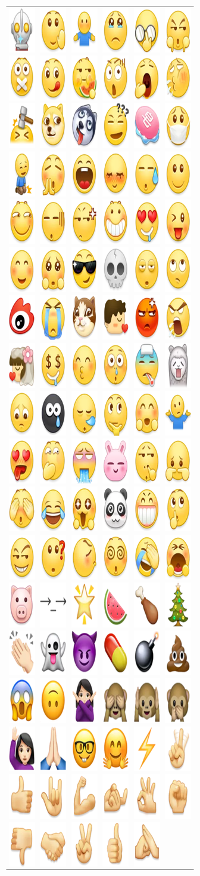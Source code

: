 <table border="0">
  <tr>
    <td align="center">
      <img src="../../image/weibo/d_aoteman.png" height="120" width="120" />
    </td>
    <td align="center">
      <img src="../../image/weibo/d_baibai.png" height="120" width="120" />
    </td>
    <td align="center">
      <img src="../../image/weibo/d_baobao.png" height="120" width="120" />
    </td>
    <td align="center">
      <img src="../../image/weibo/d_beishang.png" height="120" width="120" />
    </td>
    <td align="center">
      <img src="../../image/weibo/d_bingbujiandan.png" height="120" width="120" />
    </td>
    <td align="center">
      <img src="../../image/weibo/d_bishi.png" height="120" width="120" />
    </td>
  </tr>
  <tr>
    <td align="center">
      <img src="../../image/weibo/d_bizui.png" height="120" width="120" />
    </td>
    <td align="center">
      <img src="../../image/weibo/d_chanzui.png" height="120" width="120" />
    </td>
    <td align="center">
      <img src="../../image/weibo/d_chigua.png" height="120" width="120" />
    </td>
    <td align="center">
      <img src="../../image/weibo/d_chijing.png" height="120" width="120" />
    </td>
    <td align="center">
      <img src="../../image/weibo/d_dahaqi.png" height="120" width="120" />
    </td>
    <td align="center">
      <img src="../../image/weibo/d_dalian.png" height="120" width="120" />
    </td>
  </tr>
  <tr>
    <td align="center">
      <img src="../../image/weibo/d_ding.png" height="120" width="120" />
    </td>
    <td align="center">
      <img src="../../image/weibo/d_doge.png" height="120" width="120" />
    </td>
    <td align="center">
      <img src="../../image/weibo/d_erha.png" height="120" width="120" />
    </td>
    <td align="center">
      <img src="../../image/weibo/d_feijie.png" height="120" width="120" />
    </td>
    <td align="center">
      <img src="../../image/weibo/d_feizao.png" height="120" width="120" />
    </td>
    <td align="center">
      <img src="../../image/weibo/d_ganmao.png" height="120" width="120" />
    </td>
  </tr>
  <tr>
    <td align="center">
      <img src="../../image/weibo/d_guile.png" height="120" width="120" />
    </td>
    <td align="center">
      <img src="../../image/weibo/d_guzhang.png" height="120" width="120" />
    </td>
    <td align="center">
      <img src="../../image/weibo/d_haha.png" height="120" width="120" />
    </td>
    <td align="center">
      <img src="../../image/weibo/d_haixiu.png" height="120" width="120" />
    </td>
    <td align="center">
      <img src="../../image/weibo/d_han.png" height="120" width="120" />
    </td>
    <td align="center">
      <img src="../../image/weibo/d_hehe.png" height="120" width="120" />
    </td>
  </tr>
  <tr>
    <td align="center">
      <img src="../../image/weibo/d_heiheihei.png" height="120" width="120" />
    </td>
    <td align="center">
      <img src="../../image/weibo/d_heixian.png" height="120" width="120" />
    </td>
    <td align="center">
      <img src="../../image/weibo/d_heng.png" height="120" width="120" />
    </td>
    <td align="center">
      <img src="../../image/weibo/d_huaixiao.png" height="120" width="120" />
    </td>
    <td align="center">
      <img src="../../image/weibo/d_huaxin.png" height="120" width="120" />
    </td>
    <td align="center">
      <img src="../../image/weibo/d_jiyan.png" height="120" width="120" />
    </td>
  </tr>
  <tr>
    <td align="center">
      <img src="../../image/weibo/d_keai.png" height="120" width="120" />
    </td>
    <td align="center">
      <img src="../../image/weibo/d_kelian.png" height="120" width="120" />
    </td>
    <td align="center">
      <img src="../../image/weibo/d_ku.png" height="120" width="120" />
    </td>
    <td align="center">
      <img src="../../image/weibo/d_kulou.png" height="120" width="120" />
    </td>
    <td align="center">
      <img src="../../image/weibo/d_kun.png" height="120" width="120" />
    </td>
    <td align="center">
      <img src="../../image/weibo/d_landelini.png" height="120" width="120" />
    </td>
  </tr>
  <tr>
    <td align="center">
      <img src="../../image/weibo/d_lang.png" height="120" width="120" />
    </td>
    <td align="center">
      <img src="../../image/weibo/d_lei.png" height="120" width="120" />
    </td>
    <td align="center">
      <img src="../../image/weibo/d_miao.png" height="120" width="120" />
    </td>
    <td align="center">
      <img src="../../image/weibo/d_nanhaier.png" height="120" width="120" />
    </td>
    <td align="center">
      <img src="../../image/weibo/d_nu.png" height="120" width="120" />
    </td>
    <td align="center">
      <img src="../../image/weibo/d_numa.png" height="120" width="120" />
    </td>
  </tr>
  <tr>
    <td align="center">
      <img src="../../image/weibo/d_nvhaier.png" height="120" width="120" />
    </td>
    <td align="center">
      <img src="../../image/weibo/d_qian.png" height="120" width="120" />
    </td>
    <td align="center">
      <img src="../../image/weibo/d_qinqin.png" height="120" width="120" />
    </td>
    <td align="center">
      <img src="../../image/weibo/d_shayan.png" height="120" width="120" />
    </td>
    <td align="center">
      <img src="../../image/weibo/d_shengbing.png" height="120" width="120" />
    </td>
    <td align="center">
      <img src="../../image/weibo/d_shenshou.png" height="120" width="120" />
    </td>
  </tr>
  <tr>
    <td align="center">
      <img src="../../image/weibo/d_shiwang.png" height="120" width="120" />
    </td>
    <td align="center">
      <img src="../../image/weibo/d_shuai.png" height="120" width="120" />
    </td>
    <td align="center">
      <img src="../../image/weibo/d_shuijiao.png" height="120" width="120" />
    </td>
    <td align="center">
      <img src="../../image/weibo/d_sikao.png" height="120" width="120" />
    </td>
    <td align="center">
      <img src="../../image/weibo/d_taikaixin.png" height="120" width="120" />
    </td>
    <td align="center">
      <img src="../../image/weibo/d_tanshou.png" height="120" width="120" />
    </td>
  </tr>
  <tr>
    <td align="center">
      <img src="../../image/weibo/d_tian.png" height="120" width="120" />
    </td>
    <td align="center">
      <img src="../../image/weibo/d_touxiao.png" height="120" width="120" />
    </td>
    <td align="center">
      <img src="../../image/weibo/d_tu.png" height="120" width="120" />
    </td>
    <td align="center">
      <img src="../../image/weibo/d_tuzi.png" height="120" width="120" />
    </td>
    <td align="center">
      <img src="../../image/weibo/d_wabishi.png" height="120" width="120" />
    </td>
    <td align="center">
      <img src="../../image/weibo/d_weiqu.png" height="120" width="120" />
    </td>
  </tr>
  <tr>
    <td align="center">
      <img src="../../image/weibo/d_wu.png" height="120" width="120" />
    </td>
    <td align="center">
      <img src="../../image/weibo/d_xiaoku.png" height="120" width="120" />
    </td>
    <td align="center">
      <img src="../../image/weibo/d_xingxingyan.png" height="120" width="120" />
    </td>
    <td align="center">
      <img src="../../image/weibo/d_xiongmao.png" height="120" width="120" />
    </td>
    <td align="center">
      <img src="../../image/weibo/d_xixi.png" height="120" width="120" />
    </td>
    <td align="center">
      <img src="../../image/weibo/d_xu.png" height="120" width="120" />
    </td>
  </tr>
  <tr>
    <td align="center">
      <img src="../../image/weibo/d_yinxian.png" height="120" width="120" />
    </td>
    <td align="center">
      <img src="../../image/weibo/d_yiwen.png" height="120" width="120" />
    </td>
    <td align="center">
      <img src="../../image/weibo/d_youhengheng.png" height="120" width="120" />
    </td>
    <td align="center">
      <img src="../../image/weibo/d_yun.png" height="120" width="120" />
    </td>
    <td align="center">
      <img src="../../image/weibo/d_yunbei.png" height="120" width="120" />
    </td>
    <td align="center">
      <img src="../../image/weibo/d_zhuakuang.png" height="120" width="120" />
    </td>
  </tr>
  <tr>
    <td align="center">
      <img src="../../image/weibo/d_zhutou.png" height="120" width="120" />
    </td>
    <td align="center">
      <img src="../../image/weibo/d_zuiyou.png" height="120" width="120" />
    </td>
    <td align="center">
      <img src="../../image/weibo/emoji_0x1f31f.png" height="120" width="120" />
    </td>
    <td align="center">
      <img src="../../image/weibo/emoji_0x1f349.png" height="120" width="120" />
    </td>
    <td align="center">
      <img src="../../image/weibo/emoji_0x1f357.png" height="120" width="120" />
    </td>
    <td align="center">
      <img src="../../image/weibo/emoji_0x1f384.png" height="120" width="120" />
    </td>
  </tr>
  <tr>
    <td align="center">
      <img src="../../image/weibo/emoji_0x1f44f.png" height="120" width="120" />
    </td>
    <td align="center">
      <img src="../../image/weibo/emoji_0x1f47b.png" height="120" width="120" />
    </td>
    <td align="center">
      <img src="../../image/weibo/emoji_0x1f47f.png" height="120" width="120" />
    </td>
    <td align="center">
      <img src="../../image/weibo/emoji_0x1f48a.png" height="120" width="120" />
    </td>
    <td align="center">
      <img src="../../image/weibo/emoji_0x1f4a3.png" height="120" width="120" />
    </td>
    <td align="center">
      <img src="../../image/weibo/emoji_0x1f4a9.png" height="120" width="120" />
    </td>
  </tr>
  <tr>
    <td align="center">
      <img src="../../image/weibo/emoji_0x1f631.png" height="120" width="120" />
    </td>
    <td align="center">
      <img src="../../image/weibo/emoji_0x1f643.png" height="120" width="120" />
    </td>
    <td align="center">
      <img src="../../image/weibo/emoji_0x1f645.png" height="120" width="120" />
    </td>
    <td align="center">
      <img src="../../image/weibo/emoji_0x1f648.png" height="120" width="120" />
    </td>
    <td align="center">
      <img src="../../image/weibo/emoji_0x1f649.png" height="120" width="120" />
    </td>
    <td align="center">
      <img src="../../image/weibo/emoji_0x1f64a.png" height="120" width="120" />
    </td>
  </tr>
  <tr>
    <td align="center">
      <img src="../../image/weibo/emoji_0x1f64b.png" height="120" width="120" />
    </td>
    <td align="center">
      <img src="../../image/weibo/emoji_0x1f64f.png" height="120" width="120" />
    </td>
    <td align="center">
      <img src="../../image/weibo/emoji_0x1f913.png" height="120" width="120" />
    </td>
    <td align="center">
      <img src="../../image/weibo/emoji_0x1f917.png" height="120" width="120" />
    </td>
    <td align="center">
      <img src="../../image/weibo/emoji_0x26a1.png" height="120" width="120" />
    </td>
    <td align="center">
      <img src="../../image/weibo/h_buyao.png" height="120" width="120" />
    </td>
  </tr>
  <tr>
    <td align="center">
      <img src="../../image/weibo/h_good.png" height="120" width="120" />
    </td>
    <td align="center">
      <img src="../../image/weibo/h_haha.png" height="120" width="120" />
    </td>
    <td align="center">
      <img src="../../image/weibo/h_jiayou.png" height="120" width="120" />
    </td>
    <td align="center">
      <img src="../../image/weibo/h_lai.png" height="120" width="120" />
    </td>
    <td align="center">
      <img src="../../image/weibo/h_ok.png" height="120" width="120" />
    </td>
    <td align="center">
      <img src="../../image/weibo/h_quantou.png" height="120" width="120" />
    </td>
  </tr>
  <tr>
    <td align="center">
      <img src="../../image/weibo/h_ruo.png" height="120" width="120" />
    </td>
    <td align="center">
      <img src="../../image/weibo/h_woshou.png" height="120" width="120" />
    </td>
    <td align="center">
      <img src="../../image/weibo/h_ye.png" height="120" width="120" />
    </td>
    <td align="center">
      <img src="../../image/weibo/h_zan.png" height="120" width="120" />
    </td>
    <td align="center">
      <img src="../../image/weibo/h_zuoyi.png" height="120" width="120" />
    </td>
  </tr>
</table>
